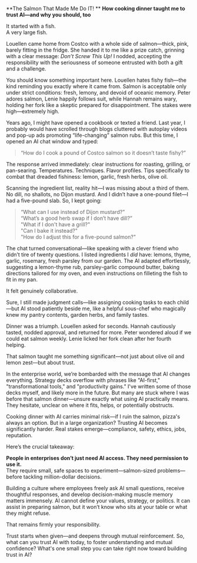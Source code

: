 **The Salmon That Made Me Do IT! **
**How cooking dinner taught me to trust AI—and why you should, too**

It started with a fish.  
A very large fish.

Louellen came home from Costco with a whole side of salmon—thick, pink, barely fitting in the fridge. She handed it to me like a prize catch, grinning with a clear message: *Don’t Screw This Up!* I nodded, accepting the responsibility with the seriousness of someone entrusted with both a gift and a challenge.

You should know something important here. Louellen hates fishy fish—the kind reminding you exactly where it came from. Salmon is acceptable only under strict conditions: fresh, lemony, and devoid of oceanic memory. Peter adores salmon, Lenie happily follows suit, while Hannah remains wary, holding her fork like a skeptic prepared for disappointment. The stakes were high—extremely high.

Years ago, I might have opened a cookbook or texted a friend. Last year, I probably would have scrolled through blogs cluttered with autoplay videos and pop-up ads promoting “life-changing” salmon rubs. But this time, I opened an AI chat window and typed:

> “How do I cook a pound of Costco salmon so it doesn’t taste fishy?”

The response arrived immediately: clear instructions for roasting, grilling, or pan-searing. Temperatures. Techniques. Flavor profiles. Tips specifically to combat that dreaded fishiness: lemon, garlic, fresh herbs, olive oil.

Scanning the ingredient list, reality hit—I was missing about a third of them. No dill, no shallots, no Dijon mustard. And I didn’t have a one-pound filet—I had a five-pound slab. So, I kept going:

> “What can I use instead of Dijon mustard?”  
> “What’s a good herb swap if I don’t have dill?”  
> "What if I don't have a grill?"  
> "Can I bake it instead?"  
> "How do I adjust this for a five-pound salmon?"

The chat turned conversational—like speaking with a clever friend who didn’t tire of twenty questions. I listed ingredients I *did* have: lemons, thyme, garlic, rosemary, fresh parsley from our garden. The AI adapted effortlessly, suggesting a lemon-thyme rub, parsley-garlic compound butter, baking directions tailored for my oven, and even instructions on filleting the fish to fit in my pan.

It felt genuinely collaborative.

Sure, I still made judgment calls—like assigning cooking tasks to each child—but AI stood patiently beside me, like a helpful sous-chef who magically knew my pantry contents, garden herbs, and family tastes.

Dinner was a triumph. Louellen asked for seconds. Hannah cautiously tasted, nodded approval, and returned for more. Peter wondered aloud if we could eat salmon weekly. Lenie licked her fork clean after her fourth helping.

That salmon taught me something significant—not just about olive oil and lemon zest—but about trust.

In the enterprise world, we’re bombarded with the message that AI changes everything. Strategy decks overflow with phrases like "AI-first," "transformational tools," and "productivity gains." I've written some of those decks myself, and likely more in the future. But many are stuck where I was before that salmon dinner—unsure exactly what using AI practically means. They hesitate, unclear on where it fits, helps, or potentially obstructs.

Cooking dinner with AI carries minimal risk—if I ruin the salmon, pizza's always an option. But in a large organization? Trusting AI becomes significantly harder. Real stakes emerge—compliance, safety, ethics, jobs, reputation.

Here’s the crucial takeaway:

**People in enterprises don’t just need AI access. They need permission to use it.**  
They require small, safe spaces to experiment—salmon-sized problems—before tackling million-dollar decisions.

Building a culture where employees freely ask AI small questions, receive thoughtful responses, and develop decision-making muscle memory matters immensely. AI cannot define your values, strategy, or politics. It can assist in preparing salmon, but it won’t know who sits at your table or what they might refuse.

That remains firmly your responsibility.

Trust starts when given—and deepens through mutual reinforcement. So, what can you trust AI with today, to foster understanding and mutual confidence? What's one small step you can take right now toward building trust in AI?

